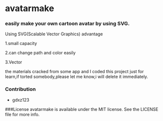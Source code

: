 # avatarmake

### easily make your own cartoon avatar by using SVG.

Using SVG(Scalable Vector Graphics) advantage

1.small capacity

2.can change path and color easily

3.Vector

the materials cracked from some app and I coded this project just for learn,if torted somebody,please let me know,i will delete it immediately.

### Contribution
- gdxz123

###License
avatarmake is available under the MIT license. See the LICENSE file for more info.
